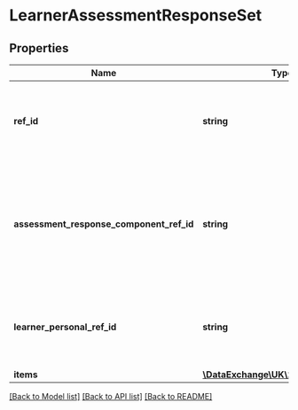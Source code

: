 # LearnerAssessmentResponseSet

## Properties
Name | Type | Description | Notes
------------ | ------------- | ------------- | -------------
**ref_id** | **string** | The ID (GUID) that uniquely identifies this response set. | 
**assessment_response_component_ref_id** | **string** | The ID (GUID) of the assessment response component that the responses are associated with | 
**learner_personal_ref_id** | **string** | The ID (GUID) of the Learner for whom these responses are. | 
**items** | [**\DataExchange\UK\20\Models\Items**](Items.md) |  | [optional] 

[[Back to Model list]](../README.md#documentation-for-models) [[Back to API list]](../README.md#documentation-for-api-endpoints) [[Back to README]](../README.md)


